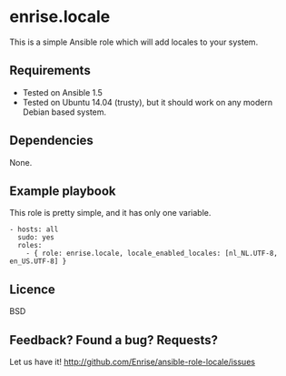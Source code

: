 # enrise.locale

This is a simple Ansible role which will add locales to your system.

## Requirements

- Tested on Ansible 1.5
- Tested on Ubuntu 14.04 (trusty), but it should work on any modern Debian based system.

## Dependencies

None.

## Example playbook

This role is pretty simple, and it has only one variable.

    - hosts: all
      sudo: yes
      roles:
        - { role: enrise.locale, locale_enabled_locales: [nl_NL.UTF-8, en_US.UTF-8] }

## Licence

BSD

## Feedback? Found a bug? Requests?

Let us have it! http://github.com/Enrise/ansible-role-locale/issues
